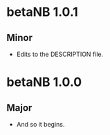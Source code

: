 # betaNB 1.0.1

## Minor

* Edits to the DESCRIPTION file.

# betaNB 1.0.0

## Major

* And so it begins.
